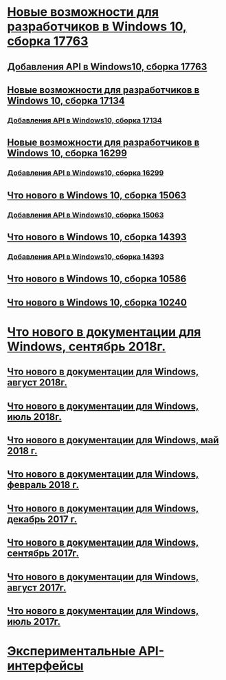 # [Новые возможности для разработчиков в Windows 10, сборка 17763](../whats-new/windows-10-build-17763.md)
## [Добавления API в Windows10, сборка 17763](../whats-new/windows-10-build-17763-api-diff.md)
## [Новые возможности для разработчиков в Windows 10, сборка 17134](../whats-new/windows-10-build-17134.md)
### [Добавления API в Windows10, сборка 17134](../whats-new/windows-10-build-17134-api-diff.md)
## [Новые возможности для разработчиков в Windows 10, сборка 16299](../whats-new/windows-10-build-16299.md)
### [Добавления API в Windows10, сборка 16299](../whats-new/windows-10-build-16299-api-diff.md)
## [Что нового в Windows 10, сборка 15063](../whats-new/windows-10-build-15063.md)
### [Добавления API в Windows10, сборка 15063](../whats-new/windows-10-build-15063-api-diff.md)
## [Что нового в Windows 10, сборка 14393](../whats-new/windows-10-build-14393.md)
### [Добавления API в Windows10, сборка 14393](../whats-new/windows-10-build-14393-api-diff.md)
## [Что нового в Windows 10, сборка 10586](../whats-new/windows-10-build-10586.md)
## [Что нового в Windows 10, сборка 10240](../whats-new/windows-10-build-10240.md)
# [Что нового в документации для Windows, сентябрь 2018г.](../whats-new/windows-docs-september-2018.md)
## [Что нового в документации для Windows, август 2018г.](../whats-new/windows-docs-august-2018.md)
## [Что нового в документации для Windows, июль 2018г.](../whats-new/windows-docs-july-2018.md)
## [Что нового в документации для Windows, май 2018 г.](../whats-new/windows-docs-may-2018.md)
## [Что нового в документации для Windows, февраль 2018 г.](../whats-new/windows-docs-february-2018.md)
## [Что нового в документации для Windows, декабрь 2017 г.](../whats-new/windows-docs-december-2017.md)
## [Что нового в документации для Windows, сентябрь 2017г.](../whats-new/windows-docs-september-2017.md)
## [Что нового в документации для Windows, август 2017г.](../whats-new/windows-docs-august-2017.md)
## [Что нового в документации для Windows, июль 2017г.](../whats-new/windows-docs-july-2017.md)
# [Экспериментальные API-интерфейсы](../whats-new/experimental-apis.md)